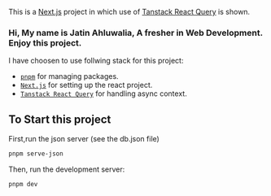 This is a [Next.js](https://nextjs.org/) project in which use of [Tanstack React Query](https://www.npmjs.com/package/@tanstack/react-query) is shown.

### Hi, My name is Jatin Ahluwalia, A fresher in Web Development. Enjoy this project.

I have choosen to use follwing stack for this project:

 - [`pnpm`](https://www.npmjs.com/package/pnpm/v/7.30.0-0) for managing packages.
 - [`Next.js`](https://nextjs.org/) for setting up the react project.
 - [`Tanstack React Query`](https://www.npmjs.com/package/@tanstack/react-query) for handling async context.

## To Start this project

First,run the json server (see the db.json file)

```bash
pnpm serve-json
```

Then, run the development server:

```bash
pnpm dev
```